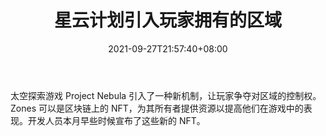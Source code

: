 ﻿---
title: "星云计划引入玩家拥有的区域"
date: 2021-09-27T21:57:40+08:00
lastmod: 2021-09-27T16:45:40+08:00
draft: false
authors: ["Bethany"]
description: "太空探索游戏 Project Nebula 引入了一种新机制，让玩家争夺对区域的控制权。Zones 可以是区块链上的 NFT，为其所有者提供资源以提高他们在游戏中的表现。开发人员本月早些时候宣布了这些新的 NFT。"
featuredImage: "project-nebula-introduces-player-owned-zones.png"
tags: ["Virtual World","虚拟世界","Play to Earn"]
categories: ["news"]
news: ["虚拟世界"]
weight: 
lightgallery: true
pinned: false
recommend: false
recommend1: false
---

太空探索游戏 Project Nebula 引入了一种新机制，让玩家争夺对区域的控制权。Zones 可以是区块链上的 NFT，为其所有者提供资源以提高他们在游戏中的表现。开发人员本月早些时候宣布了这些新的 NFT。

<!--more-->

